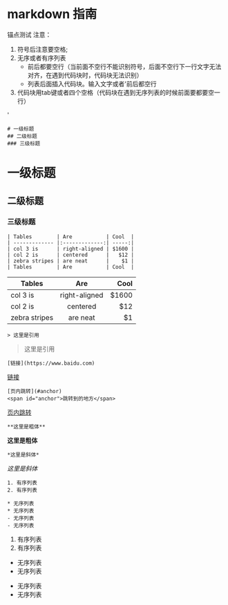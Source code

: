 # markdown 指南
<span id="anchor">锚点测试</span>
注意：

1. 符号后注意要空格;
2. 无序或者有序列表
    - 前后都要空行（当前面不空行不能识别符号，后面不空行下一行文字无法对齐，在遇到代码块时，代码块无法识别）
    - 列表后面插入代码块。输入文字或者'前后都空行
3. 代码块用tab键或者四个空格（代码块在遇到无序列表的时候前面要都要空一行）

'

    # 一级标题
    ## 二级标题
    ### 三级标题
# 一级标题
## 二级标题
### 三级标题

    | Tables        | Are           | Cool  |
    | ------------- |:-------------:| -----:|
    | col 3 is      | right-aligned | $1600 |
    | col 2 is      | centered      |   $12 |
    | zebra stripes | are neat      |    $1 |
    | Tables        | Are           | Cool  |
| Tables        | Are           | Cool  |
| ------------- |:-------------:| -----:|
| col 3 is      | right-aligned | $1600 |
| col 2 is      | centered      |   $12 |
| zebra stripes | are neat      |    $1 |

    > 这里是引用
>这里是引用

    [链接](https://www.baidu.com)
[链接](https://www.baidu.com)

    [页内跳转](#anchor)
    <span id="anchor">跳转到的地方</span>
[页内跳转](#anchor)

    **这里是粗体**
**这里是粗体**

    *这里是斜体*
*这里是斜体*

    1. 有序列表
    2. 有序列表

    * 无序列表
    * 无序列表
    - 无序列表
    - 无序列表
1. 有序列表
2. 有序列表

* 无序列表
* 无序列表
- 无序列表
- 无序列表









